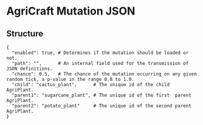 AgriCraft Mutation JSON
==================================================

## Structure
```{json}
{
  "enabled": true, # Determines if the mutation should be loaded or not.
  "path": "",      # An internal field used for the transmission of JSON definitions.
  "chance": 0.5,   # The chance of the mutation occurring on any given random tick, a p-value in the range 0.0 to 1.0.
  "child": "cactus_plant",      # The unique id of the child AgriPlant.
  "parent1": "sugarcane_plant", # The unique id of the first  parent AgriPlant.
  "parent2": "potato_plant"     # The unique id of the second parent AgriPlant.
}
```
